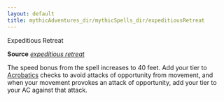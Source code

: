 ```yaml
---
layout: default
title: mythicAdventures_dir/mythicSpells_dir/expeditiousRetreat
---
```

Expeditious Retreat

**Source** [_expeditious retreat_](../spells_dir/expeditiousRetreat#_expeditious-retreat)

The speed bonus from the spell increases to 40 feet. Add your tier to [Acrobatics](../skills_dir/acrobatics#_acrobatics) checks to avoid attacks of opportunity from movement, and when your movement provokes an attack of opportunity, add your tier to your AC against that attack.

